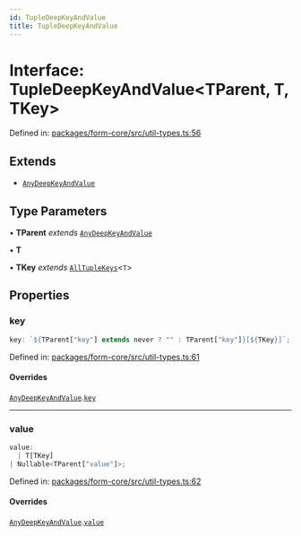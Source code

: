```yaml
---
id: TupleDeepKeyAndValue
title: TupleDeepKeyAndValue
---
```


<!-- DO NOT EDIT: this page is autogenerated from the type comments -->

# Interface: TupleDeepKeyAndValue\<TParent, T, TKey\>

Defined in: [packages/form-core/src/util-types.ts:56](https://github.com/Pascalmh/tanstack-form/blob/main/packages/form-core/src/util-types.ts#L56)

## Extends

- [`AnyDeepKeyAndValue`](anydeepkeyandvalue.md)

## Type Parameters

• **TParent** *extends* [`AnyDeepKeyAndValue`](anydeepkeyandvalue.md)

• **T**

• **TKey** *extends* [`AllTupleKeys`](../type-aliases/alltuplekeys.md)\<`T`\>

## Properties

### key

```ts
key: `${TParent["key"] extends never ? "" : TParent["key"]}[${TKey}]`;
```

Defined in: [packages/form-core/src/util-types.ts:61](https://github.com/Pascalmh/tanstack-form/blob/main/packages/form-core/src/util-types.ts#L61)

#### Overrides

[`AnyDeepKeyAndValue`](anydeepkeyandvalue.md).[`key`](AnyDeepKeyAndValue.md#key)

***

### value

```ts
value: 
  | T[TKey]
| Nullable<TParent["value"]>;
```

Defined in: [packages/form-core/src/util-types.ts:62](https://github.com/Pascalmh/tanstack-form/blob/main/packages/form-core/src/util-types.ts#L62)

#### Overrides

[`AnyDeepKeyAndValue`](anydeepkeyandvalue.md).[`value`](AnyDeepKeyAndValue.md#value)
